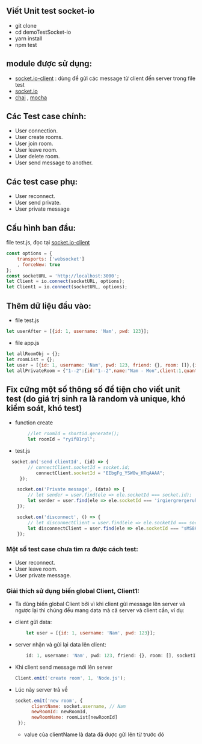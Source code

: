 ## Viết Unit test socket-io
* git clone
* cd demoTestSocket-io
* yarn install
* npm test

## module được sử dụng:
* [socket.io-client](https://github.com/socketio/socket.io-client) : dùng để gửi các message từ client đến server trong file test
* [socket.io](https://socket.io/)
* [chai](http://chaijs.com/) , [mocha](https://mochajs.org/)

##  Các Test case chính:
* User connection.
* User create rooms.
* User join room.
* User leave room.
* User delete room.
* User send message to another.

## Các test case phụ:
* User reconnect.
* User send private.
* User private message

## Cấu hình ban đầu:
file test.js, đọc tại [socket.io-client](https://socket.io/docs/client-api/)

```javascript
const options = {
    transports: ['websocket']
    , forceNew: true
};
const socketURL = 'http://localhost:3000';
let Client = io.connect(socketURL, options);
let Client1 = io.connect(socketURL, options);
```

## Thêm dữ liệu đầu vào:
* file test.js
```javascript
let userAfter = [{id: 1, username: 'Nam', pwd: 123}];
```

* file app.js
```javascript
let allRoomObj = {};
let roomList = {};
let user = [{id: 1, username: 'Nam', pwd: 123, friend: {}, room: []},{id: 2, username: 'Mon', pwd: 'abc', friend: {}, room: [],socketId: "irgiergrergeruhgi"}]; // user when login success
let allPrivateRoom = {"1--2":{id:"1--2",name:"Nam - Mon",client:1,quantity:1,limit:2}};
```

## Fix cứng một số thông số để tiện cho viết unit test (do giá trị sinh ra là random và unique, khó kiểm soát, khó test)
* function create
```javascript
        //let roomId = shortid.generate();
        let roomId = "ryif81rpl";
```

* test.js

```javascript
  socket.on('send clientId', (id) => {
        // connectClient.socketId = socket.id;
           connectClient.socketId = "EEbgFg_YSW8w_HTqAAAA";
     });
```
```javascript
    socket.on('Private message', (data) => {
        // let sender = user.find(ele => ele.socketId === socket.id);
        let sender = user.find(ele => ele.socketId === 'irgiergrergeruhgi');
    });
```
```javascript
    socket.on('disconnect', () => {
        // let disconnectClient = user.find(ele => ele.socketId === socket.id);
        let disconnectClient = user.find(ele => ele.socketId === "sMS8KRFHLZO3P0xUAAAA"); // socket.id = "sMS8KRFHLZO3P0xUAAAA"
    });
```

### Một số test case chưa tìm ra được cách test:
* User reconnect.
* User leave room.
* User private message.

### Giải thích sử dụng biến global Client, Client1:
* Ta dùng biến global Client bởi vì khi client gửi message lên server và ngược lại thì chúng đều mang data mà cả server và client cần, ví dụ:

 * client gửi data:
    ```javascript
        let user = [{id: 1, username: 'Nam', pwd: 123}];
    ```
 * server nhận và gửi lại data lên client:
    ```javascript
        id: 1, username: 'Nam', pwd: 123, friend: {}, room: [], socketId: "EEbgFg_YSW8w_HTqAAAA"
    ```
 * Khi client send message mới lên server
    ```javascript
   Client.emit('create room', 1, 'Node.js');
    ```
  * Lúc này server trả về
    ```javascript
    socket.emit('new room', {
          clientName: socket.username, // Nam
          newRoomId: newRoomId,
          newRoomName: roomList[newRoomId]
     });
    ```
     * value của clientName  là data đã được gửi lên từ trước đó



